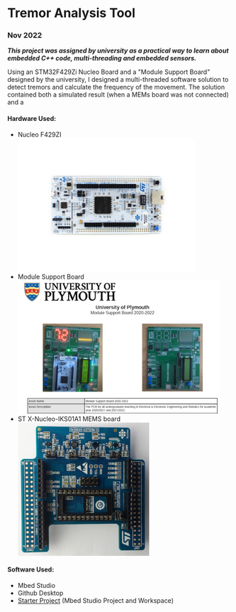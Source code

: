 <h1> Tremor Analysis Tool </h1>

<h3> Nov 2022 </h3>


_**This project was assigned by university as a practical way to learn about embedded C++ code, multi-threading and embedded sensors.**_

Using an STM32F429Zi Nucleo Board and a "Module Support Board" designed by the university, I designed a multi-threaded software solution to detect tremors and calculate the frequency of the movement. The solution contained both a simulated result (when a MEMs board was not connected) and a 

#### Hardware Used:
* Nucleo F429ZI <br><img src = "./f429zi.jpg" height = 300>
* Module Support Board <br><img src = "./module%20support%20board.png" height = 300>  
* ST X-Nucleo-IKS01A1 MEMS board <br><img src = "./x-nucleo-iks01a1.jpg" height = 300>  

#### Software Used:
* Mbed Studio
* Github Desktop
* [Starter Project](https://classroom.github.com/a/wZPq2RWk) (Mbed Studio Project and Workspace)
